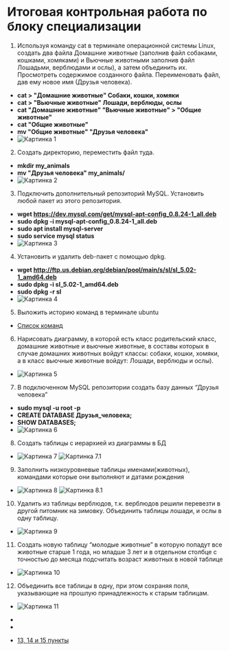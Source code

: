 Итоговая контрольная работа по блоку специализации
===

1. Используя команду cat в терминале операционной системы Linux, создать
   два файла Домашние животные (заполнив файл собаками, кошками,
   хомяками) и Вьючные животными заполнив файл Лошадьми, верблюдами и
   ослы), а затем объединить их. Просмотреть содержимое созданного файла.
   Переименовать файл, дав ему новое имя (Друзья человека).

* __cat > "Домашние животные"
  Собаки, кошки, хомяки__
* __cat > "Вьючные животные"
  Лошади, верблюды, ослы__
* __cat "Домашние животные" "Вьючные животные" > "Общие животные"__
* __cat "Общие животные"__
* __mv "Общие животные" "Друзья человека"__
* ![Картинка 1](images/1.jpg)

2. Создать директорию, переместить файл туда.
* __mkdir my_animals__
* __mv "Друзья человека" my_animals/__
* ![Картинка 2](images/2.jpg)

3. Подключить дополнительный репозиторий MySQL. Установить любой пакет
   из этого репозитория.
* __wget https://dev.mysql.com/get/mysql-apt-config_0.8.24-1_all.deb__
* __sudo dpkg -i mysql-apt-config_0.8.24-1_all.deb__
* __sudo apt install mysql-server__
* __sudo service mysql status__
* ![Картинка 3](images/3.jpg)

4. Установить и удалить deb-пакет с помощью dpkg.
* __wget http://ftp.us.debian.org/debian/pool/main/s/sl/sl_5.02-1_amd64.deb__
* __sudo dpkg -i sl_5.02-1_amd64.deb__
* __sudo dpkg -r sl__
* ![Картинка 4](images/4.jpg)
5. Выложить историю команд в терминале ubuntu
* [Список команд](Commands.MD)
6. Нарисовать диаграмму, в которой есть класс родительский класс, домашние
   животные и вьючные животные, в составы которых в случае домашних
   животных войдут классы: собаки, кошки, хомяки, а в класс вьючные животные
   войдут: Лошади, верблюды и ослы).

* ![Картинка 5](images/5.png)

7. В подключенном MySQL репозитории создать базу данных “Друзья
   человека”
* __sudo mysql -u root -p__
* __CREATE DATABASE Друзья_человека;__
* __SHOW DATABASES;__
* ![Картинка 6](images/6.jpg)
8. Создать таблицы с иерархией из диаграммы в БД
* ![Картинка 7](images/7.jpg) ![Картинка 7.1](images/7.1.jpg)
9. Заполнить низкоуровневые таблицы именами(животных), командами
   которые они выполняют и датами рождения
* ![Картинка 8](images/8.jpg) ![Картинка 8.1](images/8.1.jpg)
10. Удалить из таблицы верблюдов, т.к. верблюдов решили перевезти в другой
    питомник на зимовку. Объединить таблицы лошади, и ослы в одну таблицу.
* ![Картинка 9](images/9.jpg)
11. Создать новую таблицу “молодые животные” в которую попадут все
  животные старше 1 года, но младше 3 лет и в отдельном столбце с точностью
  до месяца подсчитать возраст животных в новой таблице
* ![Картинка 10](images/10.jpg)
12. Объединить все таблицы в одну, при этом сохраняя поля, указывающие на
    прошлую принадлежность к старым таблицам.
* ![Картинка 11](images/11.jpg)

 * 
 * 
 * [13, 14 и 15 пункты](src/main/java/ControlWork)


